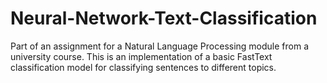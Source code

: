 # Neural-Network-Text-Classification
Part of an assignment for a Natural Language Processing module from a university course. This is an implementation of a basic FastText classification model for classifying sentences to different topics.
